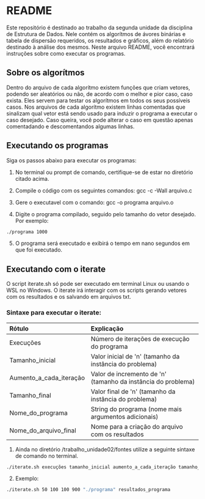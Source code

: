 # README

Este repositório é destinado ao trabalho da segunda unidade da disciplina de Estrutura de Dados. Nele contém os algorítmos de ávores binárias e tabela de dispersão requeridos, os resultados e gráficos, além do relatório destinado à análise dos mesmos. Neste arquivo README, você encontrará instruções sobre como executar os programas.

## Sobre os algorítmos

Dentro do arquivo de cada algorítmo existem funções que criam vetores, podendo ser aleatórios ou não, de acordo com o melhor e pior caso, caso exista. Eles servem para testar os algorítmos em todos os seus possíveis casos. Nos arquivos de cada algorítmo existem linhas comentadas que sinalizam qual vetor está sendo usado para induzir o programa a executar o caso desejado. Caso queira, você pode alterar o caso em questão apenas comentadando e descomentandos algumas linhas.

## Executando os programas

Siga os passos abaixo para executar os programas:

1. No terminal ou prompt de comando, certifique-se de estar no diretório citado acima.

2. Compile o código com os seguintes comandos: gcc -c -Wall arquivo.c

3. Gere o executavel com o comando: gcc -o programa arquivo.o

4. Digite o programa compilado, seguido pelo tamanho do vetor desejado. Por exemplo:

```bash
./programa 1000
```

5. O programa será executado e exibirá o tempo em nano segundos em que foi executado.

## Executando com o iterate

O script iterate.sh só pode ser executado em terminal Linux ou usando o WSL no Windows. O iterate irá interagir com os scripts gerando vetores com os resultados e os salvando em arquivos txt.

### Sintaxe para executar o iterate:

Rótulo                       | Explicação
:--------------------------- | :-------------------------------------------------------------
Execuções                    | Número de iterações de execução do programa
Tamanho_inicial              | Valor inicial de 'n' (tamanho da instância do problema)
Aumento_a_cada_iteração      | Valor de incremento de 'n' (tamanho da instância do problema)
Tamanho_final                | Valor final de 'n' (tamanho da instância do problema)
Nome_do_programa             | String do programa (nome mais argumentos adicionais)
Nome_do_arquivo_final        | Nome para a criação do arquivo com os resultados

1. Ainda no diretório /trabalho_unidade02/fontes utilize a seguinte sintaxe de comando no terminal.

```bash
./iterate.sh execuções tamanho_inicial aumento_a_cada_iteração tamanho_final "nome_do_programa" nome_do_arquivo_final_txt
```

2. Exemplo:

```bash
./iterate.sh 50 100 100 900 "./programa" resultados_programa
```
